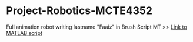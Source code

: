 # Project-Robotics-MCTE4352

Full animation robot writing lastname "Faaiz" in Brush Script MT >> [Link to MATLAB script](https://github.com/ahmadfaa1z/Project-Robotics-MCTE4352/blob/main/Project%20MATLAB%20Scripts/ProjectRobotics.m)